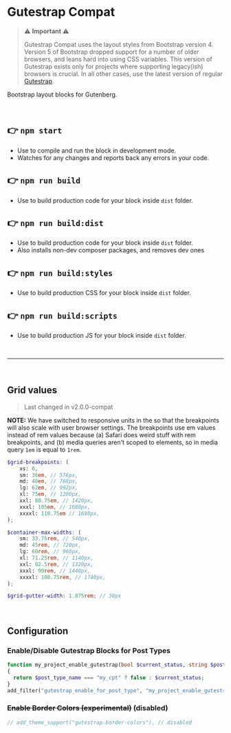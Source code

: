 # Gutestrap Compat
 
> ⚠️ **Important** ⚠️
> 
>   Gutestrap Compat uses the layout styles from Bootstrap version 4. Version 5 of Bootstrap dropped support for a number of older browsers, and leans hard into using CSS variables. This version of Gutestrap exists only for projects where supporting legacy(ish) browsers is crucial. In all other cases, use the latest version of regular [Gutestrap](https://github.com/Denman-Digital/gutestrap).

Bootstrap layout blocks for Gutenberg.

<br>

## 👉  `npm start`
- Use to compile and run the block in development mode.
- Watches for any changes and reports back any errors in your code.

## 👉  `npm run build`
- Use to build production code for your block inside `dist` folder.

## 👉  `npm run build:dist`
- Use to build production code for your block inside `dist` folder.
- Also installs non-dev composer packages, and removes dev ones

## 👉  `npm run build:styles`
- Use to build production CSS for your block inside `dist` folder.

## 👉  `npm run build:scripts`
- Use to build production JS for your block inside `dist` folder.

<br>

---

<br>

## Grid values

> Last changed in v2.0.0-compat

**NOTE:** We have switched to responsive units in the so that the breakpoints will also scale with user browser settings. The breakpoints use em values instead of rem values because (a) Safari does weird stuff with rem breakpoints, and (b) media queries aren't scoped to elements, so in media query `1em` is equal to `1rem`.

```scss
$grid-breakpoints: (
	xs: 0,
	sm: 36em, // 576px,
	md: 48em, // 768px,
	lg: 62em, // 992px,
	xl: 75em, // 1200px,
	xxl: 88.75em, // 1420px,
	xxxl: 105em, // 1680px,
	xxxxl: 118.75em // 1680px,
);

$container-max-widths: (
	sm: 33.75rem, // 540px,
	md: 45rem, // 720px,
	lg: 60rem, // 960px,
	xl: 71.25rem, // 1140px,
	xxl: 82.5rem, // 1320px,
	xxxl: 90rem, // 1440px,
	xxxxl: 108.75rem, // 1740px,
);

$grid-gutter-width: 1.875rem; // 30px
```

<br>

## Configuration

### Enable/Disable Gutestrap Blocks for Post Types

```php
function my_project_enable_gutestrap(bool $current_status, string $post_type_name): bool 
{
  return $post_type_name === "my_cpt" ? false : $current_status;
}
add_filter("gutestrap_enable_for_post_type", "my_project_enable_gutestrap", 10, 2);
```

### ~~Enable Border Colors (experimental)~~ (disabled)

```php
// add_theme_support("gutestrap-border-colors"), // disabled
```

